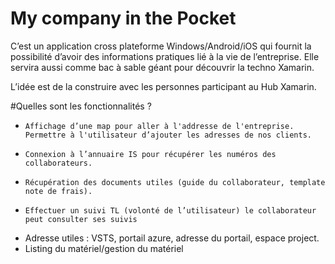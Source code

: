 # My company in the Pocket

C’est un application cross plateforme Windows/Android/iOS qui fournit la possibilité d’avoir des informations pratiques lié à la vie de l’entreprise. Elle servira aussi comme bac à sable géant pour découvrir la techno Xamarin. 

L’idée est de la construire avec les personnes participant au Hub Xamarin. 	 

#Quelles sont les fonctionnalités ?	 
-	  Affichage d’une map pour aller à l'addresse de l'entreprise. Permettre à l'utilisateur d’ajouter les adresses de nos clients.
-	  Connexion à l’annuaire IS pour récupérer les numéros des collaborateurs. 
-	  Récupération des documents utiles (guide du collaborateur, template note de frais).
-	  Effectuer un suivi TL (volonté de l’utilisateur) le collaborateur peut consulter ses suivis 
- 	Adresse utiles : VSTS, portail azure, adresse du portail, espace project. 
- 	Listing du matériel/gestion du matériel
